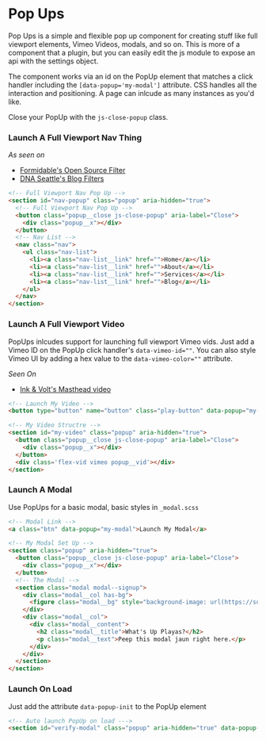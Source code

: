 # Pop Ups
Pop Ups is a simple and flexible pop up component for creating stuff like full viewport elements, Vimeo Videos, modals, and so on. This is more of a component that a plugin, but you can easily edit the js module to expose an api with the settings object.

The component works via an id on the PopUp element that matches a click handler including the ```[data-popup='my-modal']``` attribute. CSS handles all the interaction and positioning. A page can inlcude as many instances as you'd like.

Close your PopUp with the ```js-close-popup``` class.

### Launch A Full Viewport Nav Thing

*As seen on*
- [Formidable's Open Source Filter](http://formidable.com/open-source/)
- [DNA Seattle's Blog Filters](http://dnaseattle.com/blog)

```html
<!-- Full Viewport Nav Pop Up -->
<section id="nav-popup" class="popup" aria-hidden="true">  
  <!-- Full Viewport Nav Pop Up -->
  <button class="popup__close js-close-popup" aria-label="Close">
    <div class="popup__x"></div>
  </button>
  <!-- Nav List -->
  <nav class="nav">
    <ul class="nav-list">
      <li><a class="nav-list__link" href="">Home</a></li>
      <li><a class="nav-list__link" href="">About</a></li>
      <li><a class="nav-list__link" href="">Services</a></li>
      <li><a class="nav-list__link" href="">Blog</a></li>
    </ul>
  </nav>
</section>
```

### Launch A Full Viewport Video
PopUps inlcudes support for launching full viewport Vimeo vids. Just add a Vimeo ID on the PopUp click handler's ```data-vimeo-id=""```. You can also style Vimeo UI by adding a hex value to the ```data-vimeo-color=""``` attribute.

*Seen On*
- [Ink & Volt's Masthead video](http://inkandvolt.com)

```html
<!-- Launch My Video -->
<button type="button" name="button" class="play-button" data-popup="my-video" data-vimeo-id="72949159" data-vimeo-color="21bfd2"><i class="icon-play"></i></button>

<!-- My Video Structre -->
<section id="my-video" class="popup" aria-hidden="true">  
  <button class="popup__close js-close-popup" aria-label="Close">
    <div class="popup__x"></div>
  </button> 
  <div class='flex-vid vimeo popup__vid'></div>
</section>
```
### Launch A Modal
Use PopUps for a basic modal, basic styles in ```_modal.scss```

```html
<!-- Modal Link -->
<a class="btn" data-popup="my-modal">Launch My Modal</a>

<!-- My Modal Set Up -->
<section class="popup" aria-hidden="true">  
  <button class="popup__close js-close-popup" aria-label="Close">
    <div class="popup__x"></div>
  </button> 
  <!-- The Modal -->
  <section class="modal modal--signup">
    <div class="modal__col has-bg">
      <figure class="modal__bg" style="background-image: url(https://source.unsplash.com/HpiYsNBORAw/1500x1200)"></figure>
    </div>
    <div class="modal__col">
      <div class="modal__content">
        <h2 class="modal__title">What's Up Playas?</h2>
        <p class="modal__text">Peep this modal jaun right here.</p>
      </div>
    </div>
  </section>
</section>
```
### Launch On Load

Just add the attribute ```data-popup-init``` to the PopUp element

```html
<!-- Auto launch PopUp on load --->
<section id="verify-modal" class="popup" aria-hidden="true" data-popup-init></section>
```